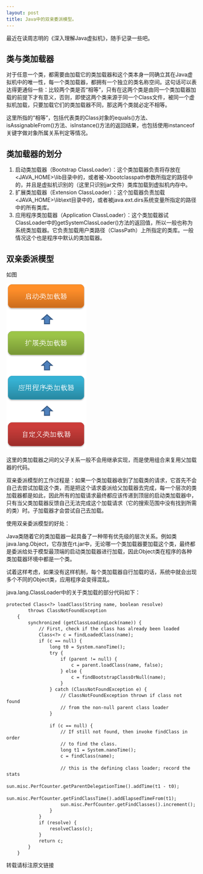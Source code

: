 ```yaml
---
layout: post
title: Java中的双亲委派模型。
---
```


最近在读周志明的《深入理解Java虚拟机》，随手记录一些吧。

## 类与类加载器
对于任意一个类，都需要由加载它的类加载器和这个类本身一同确立其在Java虚拟机中的唯一性，每一个类加载器，都拥有一个独立的类名称空间。这句话可以表达得更通俗一些：比较两个类是否“相等”，只有在这两个类是由同一个类加载器加载的前提下才有意义，否则，即使这两个类来源于同一个Class文件，被同一个虚拟机加载，只要加载它们的类加载器不同，那这两个类就必定不相等。

这里所指的“相等”，包括代表类的Class对象的equals()方法、isAssignableFrom()方法、isInstance()方法的返回结果，也包括使用instanceof关键字做对象所属关系判定等情况。

## 类加载器的划分
1. 启动类加载器（Bootstrap ClassLoader）：这个类加载器负责将存放在<JAVA_HOME>\lib目录中的，或者被-Xbootclasspath参数所指定的路径中的，并且是虚拟机识别的（这里只识别jar文件）类库加载到虚拟机内存中。
2. 扩展类加载器（Extension ClassLoader）：这个加载器负责加载<JAVA_HOME>\lib\ext目录中的，或者被java.ext.dirs系统变量所指定的路径中的所有类库。
3. 应用程序类加载器（Application ClassLoader）：这个类加载器试ClassLoader中的getSystemClassLoader()方法的返回值，所以一般也称为系统类加载器。它负责加载用户类路径（ClassPath）上所指定的类库。一般情况这个也是程序中默认的类加载器。

## 双亲委派模型
如图

![Image text](https://raw.githubusercontent.com/xinghelanchen/xinghelanchen.github.io/master/_img/3251891-d34761b5a29e065b.png)

这里的类加载器之间的父子关系一般不会用继承实现，而是使用组合来复用父加载器的代码。

双亲委派模型的工作过程是：如果一个类加载器收到了加载类的请求，它首先不会自己去尝试加载这个类，而是把这个请求委派给父加载器去完成，每一个层次的类加载器都是如此，因此所有的加载请求最终都应该传递到顶层的启动类加载器中，只有当父类加载器反馈自己无法完成这个加载请求（它的搜索范围中没有找到所需的类）时。子加载器才会尝试自己去加载。

使用双亲委派模型的好处：

Java类随着它的类加载器一起具备了一种带有优先级的层次关系。例如类java.lang.Object，它存放在rt.jar中，无论哪一个类加载器要加载这个类，最终都是委派给处于模型最顶端的启动类加载器进行加载，因此Object类在程序的各种类加载器环境中都是一个类。

试着这样考虑，如果没有这样机制，每个类加载器自行加载的话，系统中就会出现多个不同的Object类，应用程序会变得混乱。

java.lang.ClassLoader中的关于类加载的部分代码如下：
```
protected Class<?> loadClass(String name, boolean resolve)
        throws ClassNotFoundException
    {
        synchronized (getClassLoadingLock(name)) {
            // First, check if the class has already been loaded
            Class<?> c = findLoadedClass(name);
            if (c == null) {
                long t0 = System.nanoTime();
                try {
                    if (parent != null) {
                        c = parent.loadClass(name, false);
                    } else {
                        c = findBootstrapClassOrNull(name);
                    }
                } catch (ClassNotFoundException e) {
                    // ClassNotFoundException thrown if class not found
                    // from the non-null parent class loader
                }

                if (c == null) {
                    // If still not found, then invoke findClass in order
                    // to find the class.
                    long t1 = System.nanoTime();
                    c = findClass(name);

                    // this is the defining class loader; record the stats
                    sun.misc.PerfCounter.getParentDelegationTime().addTime(t1 - t0);
                    sun.misc.PerfCounter.getFindClassTime().addElapsedTimeFrom(t1);
                    sun.misc.PerfCounter.getFindClasses().increment();
                }
            }
            if (resolve) {
                resolveClass(c);
            }
            return c;
        }
    }

```

转载请标注原文链接
